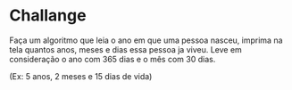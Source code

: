 # Challange
Faça um algoritmo que leia o ano em que uma pessoa nasceu, imprima na tela quantos anos, meses e dias essa pessoa ja viveu. Leve em consideração o ano com 365 dias e o mês com 30 dias.

(Ex: 5 anos, 2 meses e 15 dias de vida)
